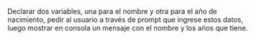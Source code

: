 Declarar dos variables, una para el nombre y otra para el año de nacimiento, 
pedir al usuario a través de prompt que ingrese estos datos, luego mostrar en consola un 
mensaje con el nombre y los años que tiene.
